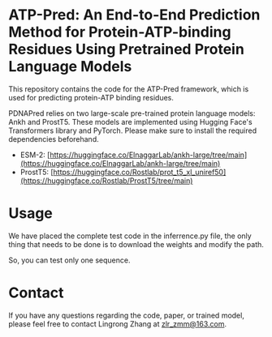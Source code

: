 # ATP-Pred: An End-to-End Prediction Method for Protein-ATP-binding Residues Using Pretrained Protein Language Models

This repository contains the code for the ATP-Pred framework, which is used for predicting protein-ATP binding residues. 

PDNAPred relies on two large-scale pre-trained protein language models: Ankh and ProstT5. These models are implemented using Hugging Face's Transformers library and PyTorch. Please make sure to install the required dependencies beforehand.

- ESM-2: [https://huggingface.co/ElnaggarLab/ankh-large/tree/main](https://huggingface.co/ElnaggarLab/ankh-large/tree/main)
- ProstT5: [https://huggingface.co/Rostlab/prot_t5_xl_uniref50](https://huggingface.co/Rostlab/ProstT5/tree/main)

# Usage

We have placed the complete test code in the inferrence.py file, the only thing that needs to be done is to download the weights and modify the path.


So, you can test only one sequence.

# Contact

If you have any questions regarding the code, paper, or trained model, please feel free to contact Lingrong Zhang at [zlr_zmm@163.com](mailto:zlr_zmm@163.com).
